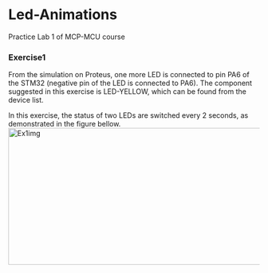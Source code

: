 # Led-Animations
Practice Lab 1 of MCP-MCU course

### Exercise1
From the simulation on Proteus, one more LED is connected to pin PA6 of the STM32 (negative pin of the LED is connected to PA6). The component suggested in this exercise is LED-YELLOW, which can be found from the device list.

In this exercise, the status of two LEDs are switched every 2 seconds, as demonstrated in the figure bellow.
<img width="738" height="275" alt="Ex1img" src="https://github.com/user-attachments/assets/dabe5649-9e5c-4cd3-adbf-30a0f90097f2" />
